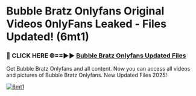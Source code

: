 # Bubble Bratz Onlyfans Original Videos 0nlyFans Leaked - Files Updated! (6mt1)

<h3>🔴 CLICK HERE 🌐==►► <a href="https://tinyurl.com/4seja8ks" rel="nofollow">Bubble Bratz Onlyfans Updated Files</a></h3>

Get Bubble Bratz Onlyfans and all content. Now you can access all videos and pictures of Bubble Bratz Onlyfans. New Updated Files 2025!

[![6mt1](https://i.imgur.com/EWjZXRe.gif)](https://tinyurl.com/4seja8ks)
